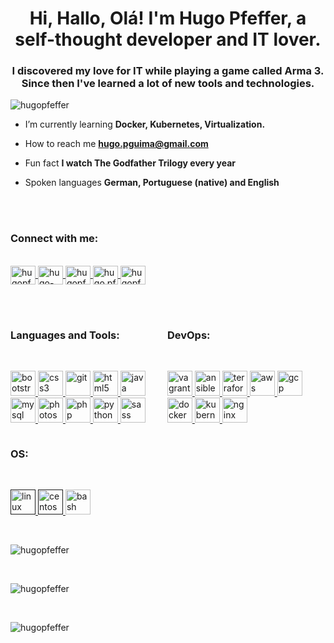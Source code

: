 
<h1 align="center">Hi, Hallo, Olá! I'm Hugo Pfeffer, a self-thought developer and IT lover.</h1>
<h3 align="center">I discovered my love for IT while playing a game called Arma 3. Since then I've learned a lot of new tools and technologies.</h3>
<p align="left">
	<img src="https://komarev.com/ghpvc/?username=hugopfeffer&label=Profile%20views&color=0e75b6&style=flat" alt="hugopfeffer" />
</p>

-  I’m currently learning **Docker, Kubernetes, Virtualization.**

-  How to reach me **hugo.pguima@gmail.com**

-  Fun fact **I watch The Godfather Trilogy every year**

-  Spoken languages **German, Portuguese (native) and English**

</br>
</br>
<p align="left">
	<h3 align="left">Connect with me:</h3>
	</br>
	<a href="https://twitter.com/hugopfeffer" target="blank">
		<img align="center" src="https://cdn.jsdelivr.net/npm/simple-icons@3.0.1/icons/twitter.svg" alt="hugopfeffer" height="30" width="40" />
	</a>
	<a href="https://linkedin.com/in/hugo-pfeffer-779445115" target="blank">
		<img align="center" src="https://cdn.jsdelivr.net/npm/simple-icons@3.0.1/icons/linkedin.svg" alt="hugo-pfeffer-779445115" height="30" width="40" />
	</a>
	<a href="https://kaggle.com/hugopfeffer" target="blank">
		<img align="center" src="https://cdn.jsdelivr.net/npm/simple-icons@3.0.1/icons/kaggle.svg" alt="hugopfeffer" height="30" width="40" />
	</a>
	<a href="https://fb.com/hugo.pfeffer" target="blank">
		<img align="center" src="https://cdn.jsdelivr.net/npm/simple-icons@3.0.1/icons/facebook.svg" alt="hugo.pfeffer" height="30" width="40" />
	</a>
	<a href="https://instagram.com/hugopfeffer" target="blank">
		<img align="center" src="https://cdn.jsdelivr.net/npm/simple-icons@3.0.1/icons/instagram.svg" alt="hugopfeffer" height="30" width="40" />
	</a>
</p>

</br>
</br>


<div style="width: 49%; display: inline-block">
	<h3 align="left">Languages and Tools:</h3>
	</br>
	<div style="">
		<p align="left">
			<a href="https://getbootstrap.com" target="_blank">
				<img src="https://devicons.github.io/devicon/devicon.git/icons/bootstrap/bootstrap-plain.svg" alt="bootstrap" width="40" height="40"/>
			</a>
			<a href="https://www.w3schools.com/css/" target="_blank">
				<img src="https://devicons.github.io/devicon/devicon.git/icons/css3/css3-original-wordmark.svg" alt="css3" width="40" height="40"/>
			</a>
			<a href="https://git-scm.com/" target="_blank">
				<img src="https://www.vectorlogo.zone/logos/git-scm/git-scm-icon.svg" alt="git" width="40" height="40"/>
			</a>
			<a href="https://www.w3.org/html/" target="_blank">
				<img src="https://devicons.github.io/devicon/devicon.git/icons/html5/html5-original-wordmark.svg" alt="html5" width="40" height="40"/>
			</a>
			<a href="https://www.java.com" target="_blank">
				<img src="https://devicons.github.io/devicon/devicon.git/icons/java/java-original-wordmark.svg" alt="java" width="40" height="40"/>
			</a>
			<a href="https://www.mysql.com/" target="_blank">
				<img src="https://devicons.github.io/devicon/devicon.git/icons/mysql/mysql-original-wordmark.svg" alt="mysql" width="40" height="40"/>
			</a>
			<a href="https://www.photoshop.com/en" target="_blank">
				<img src="https://devicons.github.io/devicon/devicon.git/icons/photoshop/photoshop-plain.svg" alt="photoshop" width="40" height="40"/>
			</a>
			<a href="https://www.php.net" target="_blank">
				<img src="https://devicons.github.io/devicon/devicon.git/icons/php/php-original.svg" alt="php" width="40" height="40"/>
			</a>
			<a href="https://www.python.org" target="_blank">
				<img src="https://devicons.github.io/devicon/devicon.git/icons/python/python-original.svg" alt="python" width="40" height="40"/>
			</a>
			<a href="https://sass-lang.com" target="_blank">
				<img src="https://devicons.github.io/devicon/devicon.git/icons/sass/sass-original.svg" alt="sass" width="40" height="40"/>
			</a>
		</p>
	</div>
</div>
<div style="width: 49%; display: inline-block">
	<h3 align="left">DevOps:</h3>
	</br>
	<div class="">
		<p align="left">
			<a href="https://www.vagrantup.com/" target="_blank">
				<img src="https://www.vectorlogo.zone/logos/vagrantup/vagrantup-icon.svg" alt="vagrant" width="40" height="40"/>
			</a>
			<a href="https://www.ansible.com/" target="_blank">
				<img src="https://www.vectorlogo.zone/logos/ansible/ansible-icon.svg" alt="ansible" width="40" height="40"/>
			</a>
			<a href="https://www.terraform.io/" target="_blank">
				<img src="https://www.vectorlogo.zone/logos/terraformio/terraformio-icon.svg" alt="terraform" width="40" height="40"/>
			</a>
			<a href="https://aws.amazon.com" target="_blank">
				<img src="https://devicons.github.io/devicon/devicon.git/icons/amazonwebservices/amazonwebservices-original-wordmark.svg" alt="aws" width="40" height="40"/>
			</a>
				<a href="https://cloud.google.com" target="_blank">
				<img src="https://www.vectorlogo.zone/logos/google_cloud/google_cloud-icon.svg" alt="gcp" width="40" height="40"/>
			</a>
			<a href="https://www.docker.com/" target="_blank">
				<img src="https://devicons.github.io/devicon/devicon.git/icons/docker/docker-original-wordmark.svg" alt="docker" width="40" height="40"/>
			</a>
			<a href="https://kubernetes.io" target="_blank">
				<img src="https://www.vectorlogo.zone/logos/kubernetes/kubernetes-icon.svg" alt="kubernetes" width="40" height="40"/>
			</a>
			<a href="https://www.nginx.com" target="_blank">
				<img src="https://devicons.github.io/devicon/devicon.git/icons/nginx/nginx-original.svg" alt="nginx" width="40" height="40"/>
			</a>
		</p>
	</div>
</div>
<div style="width: 49%; display: inline-block">
	<h3 align="left">OS:</h3>
	</br>
	<div class="">
		<p align="left">
			<a href="" target="_blank">
				<img src="https://www.vectorlogo.zone/logos/linux/linux-icon.svg" alt="linux" width="40" height="40"/>
			</a>
			<a href="" target="_blank">
				<img src="https://www.vectorlogo.zone/logos/centos/centos-icon.svg" alt="centos" width="40" height="40"/>
			</a>
			<a href="https://www.gnu.org/software/bash/" target="_blank">
				<img src="https://www.vectorlogo.zone/logos/gnu_bash/gnu_bash-icon.svg" alt="bash" width="40" height="40"/>
			</a>
		</p>
	</div>
</div>

</br>
</br>

<p>
	<img align="center" src="https://github-readme-stats.vercel.app/api/top-langs/?username=HugoPfeffer&layout=compact&theme=calm" alt="hugopfeffer" />
</p>
</br>
<p>
	<img align="center" src="https://github-readme-stats.vercel.app/api/pin/?username=HugoPfeffer&repo=docker-kubernetes&theme=calm" alt="hugopfeffer" />
</p>
</br>
<p>
	<img align="center" src="https://github-readme-stats.vercel.app/api/pin/?username=HugoPfeffer&repo=vagrant-ansible&theme=calm" alt="hugopfeffer" />
</p>
<!-- <p>&nbsp;
	<img align="center" src="https://github-readme-stats.vercel.app/api?username=hugopfeffer&show_icons=true" alt="hugopfeffer" />
</p> -->




<!--
**HugoPfeffer/HugoPfeffer** is a ✨ _special_ ✨ repository because its `README.md` (this file) appears on your GitHub profile.

Here are some ideas to get you started:

- 🔭 I’m currently working on ...
- 🌱 I’m currently learning ...
- 👯 I’m looking to collaborate on ...
- 🤔 I’m looking for help with ...
- 💬 Ask me about ...
- 📫 How to reach me: ...
- 😄 Pronouns: ...
- ⚡ Fun fact: ...
-->

<!-- (setq markdown-xhtml-header-content
      "<style type='text/css'>
.tool-belt {
	display: inline-block;
	width: 49%;
}
</style>") -->
